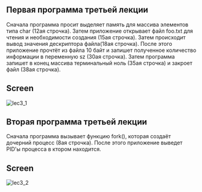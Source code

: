 ## Первая программа третьей лекции
Сначала программа просит выделяет память для массива элементов типа char (12ая строчка). Затем приложение открывает файл foo.txt для чтения и необходимости создания (15ая строчка). Затем происходит вывод значения дескриптора файла(18ая строчка). После этого приложение прочтёт из файла 10 байт и запишет полученное количество информации в переменную sz (30ая строчка). Затем программа запишет в конец массива терминальный ноль (35ая строчка) и закроет файл (38ая строчка).

## Screen
![lec3_1](https://user-images.githubusercontent.com/83709401/169609249-aa58824f-3c93-44a2-a1bd-a907145b38d6.jpg)

## Вторая программа третьей лекции
Сначала программа вызывает функцию fork(), которая создаёт дочерний процесс (8ая строчка). После этого приложение выведет PID'ы процесса в ктором находится.

## Screen
![lec3_2](https://user-images.githubusercontent.com/83709401/169609251-ccd33e56-7c59-4105-83a0-97640472af69.jpg)

